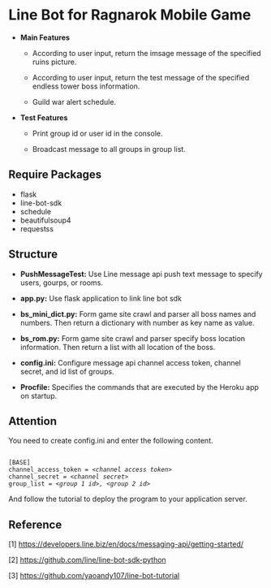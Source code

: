 # Line Bot for Ragnarok Mobile Game

+ **Main Features**

  + According to user input, return the imsage message of the specified ruins picture.

  + According to user input, return the test message of the specified endless tower boss information.

  + Guild war alert schedule.

+ **Test Features**

  + Print group id or user id in the console.

  + Broadcast message to all groups in group list.

## Require Packages

+ flask
+ line-bot-sdk
+ schedule
+ beautifulsoup4
+ requestss

## Structure

+ **PushMessageTest:** Use Line message api push text message to specify users, gourps, or rooms.

+ **app&#46;py:** Use flask application to link line bot sdk

+ **bs_mini_dict&#46;py:** Form game site crawl and parser all boss names and numbers. Then return a dictionary with number as key name as value.

+ **bs_rom&#46;py:** Form game site crawl and parser specify boss location information. Then return a list with all location of the boss.

+ **config&#46;ini:** Configure message api channel access token, channel secret, and id list of groups.

+ **Procfile:** Specifies the commands that are executed by the Heroku app on startup.

## Attention

You need to create config.ini and enter the following content.

<pre><code>
[BASE]
channel_access_token = <i>&lt;channel access token></i>
channel_secret = <i>&lt;channel secret></i>
group_list = <i>&lt;group 1 id>, &lt;group 2 id></i>
</code></pre>

And follow the tutorial to deploy the program to your application server.

## Reference

&#91;1] https://developers.line.biz/en/docs/messaging-api/getting-started/

&#91;2] https://github.com/line/line-bot-sdk-python

&#91;3] https://github.com/yaoandy107/line-bot-tutorial